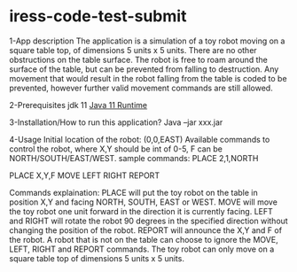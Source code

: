 # iress-code-test-submit
1-App description
The application is a simulation of a toy robot moving on a square table top, of dimensions 5 units x 5 units. There are no
other obstructions on the table surface. The robot is free to roam around the surface of the table, but can be prevented
from falling to destruction. Any movement that would result in the robot falling from the table is coded to be prevented,
however further valid movement commands are still allowed.

2-Prerequisites
jdk 11
[Java 11 Runtime](https://www.oracle.com/java/technologies/javase-jdk11-downloads.html)

3-Installation/How to run this application?
Java –jar xxx.jar

4-Usage
Initial location of the robot: (0,0,EAST)
Available commands to control the robot, where X,Y should be int of 0-5, F can be NORTH/SOUTH/EAST/WEST.
sample commands: PLACE 2,1,NORTH

PLACE X,Y,F
MOVE
LEFT
RIGHT
REPORT

Commands explaination:
PLACE will put the toy robot on the table in position X,Y and facing NORTH, SOUTH, EAST or WEST.
MOVE will move the toy robot one unit forward in the direction it is currently facing.
LEFT and RIGHT will rotate the robot 90 degrees in the specified direction without changing the position of the robot.
REPORT will announce the X,Y and F of the robot.
A robot that is not on the table can choose to ignore the MOVE, LEFT, RIGHT and REPORT commands.
The toy robot can only move on a square table top of dimensions 5 units x 5 units.
